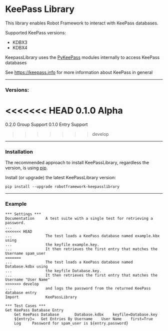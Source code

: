 # KeePass Library

This library enables Robot Framework to interact with KeePass databases.

Supported KeePass versions:
- KDBX3
- KDBX4
    
KeepassLibrary uses the [PyKeePass](https://pypi.org/project/pykeepass/) modules internally to access KeePass databases
    
See https://keepass.info for more information about KeePass in general

----
### Versions:

<<<<<<< HEAD
0.1.0   Alpha
=======
0.2.0 Group Support
0.1.0 Entry Support 
>>>>>>> develop
---

### Installation
The recommended approach to install KeePassLibrary, regardless the version, is using  [pip](http://pip-installer.org/).

Install (or upgrade) the latest KeePassLibrary version:

    pip install --upgrade robotframework-keepasslibrary

---
### Example

```robotframework
*** Settings ***
Documentation     A test suite with a single test for retrieving a password.
...
<<<<<<< HEAD
...               The test loads a KeePass database named example.kbx using 
...               the keyfile example.key. 
...               It then retrieves the first entry that matches the Username spam_user
=======
...               The test loads a KeePass database named Database.kdbx using 
...               the keyfile Database.key. 
...               It then retrieves the first entry that matches the Username "User Name"
>>>>>>> develop
...               and logs the password from the returned KeePass database entry
Import            KeePassLibrary

*** Test Cases ***
Get KeePass Database Entry
    Get KeePass Database       Database.kdbx    keyfile=Database.key        
    ${entry}=	Get Entries By Username    User Name    first=True	
	Log 	Password for spam_user is ${entry.password}
```

